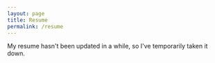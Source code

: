 ```yaml
---
layout: page
title: Resume
permalink: /resume
---
```


My resume hasn't been updated in a while, so I've temporarily taken it down.
